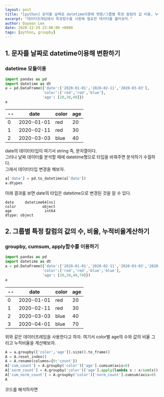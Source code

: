 ```yaml
---
layout: post
title: "[python] 문자를 날짜로 datetime이용해 변환/그룹별 특정 칼럼의 값 비율, 누적합, 누적비율계산"
excerpt: "데이터프레임에서 특정함수를 사용해 필요한 데이터를 불러보자."
author: Dayeon Lee
date: 2020-12-29 23:00:00 +0800
tags: [python, groupby]
---
```


## 1. 문자를 날짜로 datetime이용해 변환하기
### datetime 모듈이용 

```python 
import pandas as pd
import datetime as dt
a = pd.DataFrame({'date':['2020-01-01','2020-02-11','2020-03-03'],
                 'color':['red','red','blue'],
                 'age': [20,30,40]})
a
```

|--|date|color|age|
|--|--|--|--|
|0|2020-01-01|red|20|
|1|2020-02-11|red|30|
|2|2020-03-03|blue|40|


date의 데이터타입이 여기서 string 즉, 문자열이다.  
그러나 날짜 데이터를 분석할 때에 datetime형으로 타입을 바꿔주면 분석하기 수월하다.   
그래서 데이터타입 변경을 해보자. 

```python 
a['date'] = pd.to_datetime(a['date'])
a.dtypes
```

아래 결과를 보면 date의 타입은 datetime으로 변경된 것을 알 수 있다. 

```
date     datetime64[ns]
color            object
age               int64
dtype: object
```


## 2. 그룹별 특정 칼럼의 값의 수, 비율, 누적비율계산하기
### groupby, cumsum, apply함수를 이용하기 

```python 
import pandas as pd
import datetime as dt
a = pd.DataFrame({'date':['2020-01-01','2020-02-11','2020-03-03','2020-04-01'],
                 'color':['red','red','blue','blue'],
                 'age': [20,30,40,70]})
a
```


|--|date|color|age|
|--|--|--|--|
|0|2020-01-01|red|20|
|1|2020-02-11|red|30|
|2|2020-03-03|blue|40|
|3|2020-04-01|blue|70|


위와 같은 데이터프레임을 사용한다고 하자. 
여기서 color별 age의 수와 값의 비율 그리고 누적비율을 계산해보자.

```python 
A = a.groupby(['color','age']).size().to_frame()
A = A.reset_index()
A = A.rename(columns={0:'count'})
A['cum_count'] = A.groupby('color')['age'].cumsum(axis=0)
A['norm_count'] = A.groupby('color')['age'].apply(lambda x : x/sum(x))
A['cum_norm_count'] = A.groupby('color')['norm_count'].cumsum(axis=0)
A
```


코드를 해석하자면 

